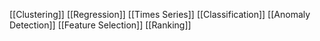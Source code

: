 [[Clustering]]
[[Regression]]
[[Times Series]]
[[Classification]]
[[Anomaly Detection]]
[[Feature Selection]]
[[Ranking]]